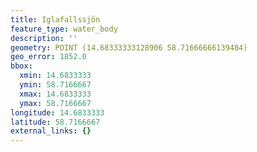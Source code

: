 ```yaml
---
title: Iglafallssjön
feature_type: water_body
description: ''
geometry: POINT (14.68333333128906 58.71666666139484)
geo_error: 1852.0
bbox:
  xmin: 14.6833333
  ymin: 58.7166667
  xmax: 14.6833333
  ymax: 58.7166667
longitude: 14.6833333
latitude: 58.7166667
external_links: {}
---
```

